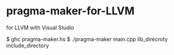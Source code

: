 # pragma-maker-for-LLVM
for LLVM with Visual Studio

$ ghc pragma-maker.hs
$ ./pragma-maker main.cpp lib_direcroty include_directory
